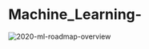 # Machine_Learning-
![2020-ml-roadmap-overview](https://user-images.githubusercontent.com/116837558/200561814-db7a4eac-4918-4bf0-89ad-8adc2a1261de.png)

